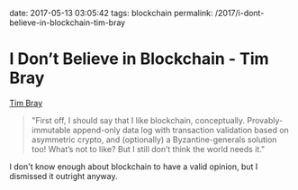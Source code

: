 date: 2017-05-13 03:05:42
tags: blockchain
permalink: /2017/i-dont-believe-in-blockchain-tim-bray

# I Don’t Believe in Blockchain - Tim Bray

[Tim Bray][1]

> "First off, I should say that I like blockchain, conceptually. Provably-immutable append-only data log with transaction validation based on asymmetric crypto, and (optionally) a Byzantine-generals solution too! What’s not to like? But I still don’t think the world needs it."

I don't know enough about blockchain to have a valid opinion, but I dismissed it outright anyway.

 [1]: https://www.tbray.org/ongoing/When/201x/2017/05/13/Not-Believing-in-Blockchain

